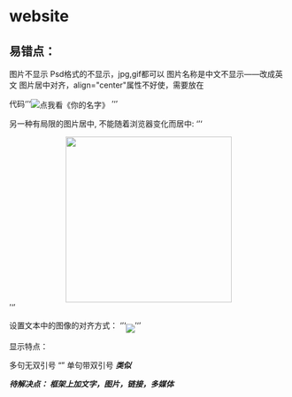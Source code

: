 # website
## 易错点：
图片不显示
Psd格式的不显示，jpg,gif都可以
图片名称是中文不显示——改成英文
图片居中对齐，align="center"属性不好使，需要放在<div align="center"></div>
代码‘’‘<img src="images/timg.psd" alt="点我看《你的名字》" align="center"/> ’‘’


另一种有局限的图片居中, 不能随着浏览器变化而居中:
‘’‘<!DOCTYPE html PUBLIC "-//W3C//DTD XHTML 1.0 Transitional//EN" "http://www.w3.org/TR/xhtml1/DTD/xhtml1-transitional.dtd">
<html xmlns="http://www.w3.org/1999/xhtml">
<head>
<meta http-equiv="Content-Type" content="text/html; charset=utf-8" />
<title>图片居中</title>
<style type="text/css">
body{width:800px;}
div{ margin:0 auto;width:300px;/}
img{ margin:0 auto;}
</style>
</head>
<body>
<div>
    <img src="20151001200918.jpg" width="300" />
</div>
</body>
</html>’‘’

设置文本中的图像的对齐方式：
‘’‘<img src="/i/eg_cute.gif" align="middle" />’‘’




显示特点：
<blockquote></blockquote> 多句无双引号
<q></q> 单句带双引号
<strong><em>类似


待解决点：
框架上加文字，图片，链接，多媒体

